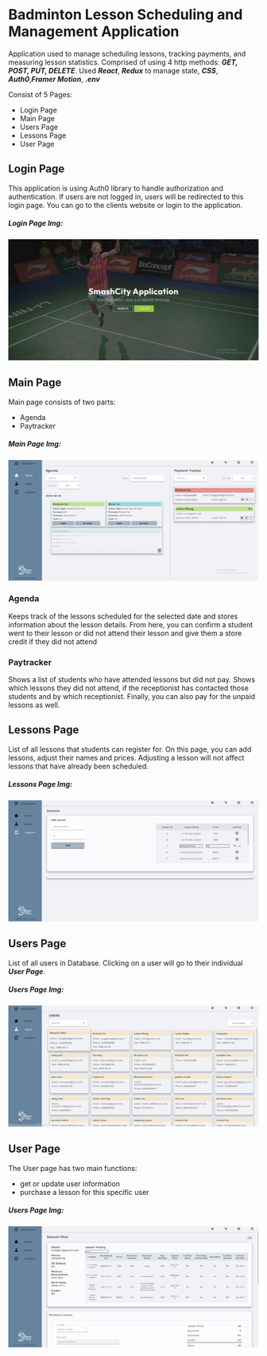 # Badminton Lesson Scheduling and Management Application

Application used to manage scheduling lessons, tracking payments, and measuring lesson statistics. Comprised of using 4 http methods: **_GET, POST, PUT, DELETE_**. Used **_React_**, **_Redux_** to manage state, **_CSS_**, **_Auth0_**,**_Framer Motion_**, **_.env_**

Consist of 5 Pages:

- Login Page
- Main Page
- Users Page
- Lessons Page
- User Page

## Login Page

This application is using Auth0 library to handle authorization and authentication. If users are not logged in, users will be redirected to this login page. You can go to the clients website or login to the application.

##### Login Page Img:

![Login Page](./public/Login%20Page.jpg 'Go to application or client website')

## Main Page

Main page consists of two parts:

- Agenda
- Paytracker

##### Main Page Img:

![Main Page](./public/Main%20Page.jpg 'Main Page')

### Agenda

Keeps track of the lessons scheduled for the selected date and stores information about the lesson details. From here, you can confirm a student went to their lesson or did not attend their lesson and give them a store credit if they did not attend

### Paytracker

Shows a list of students who have attended lessons but did not pay. Shows which lessons they did not attend, if the receptionist has contacted those students and by which receptionist. Finally, you can also pay for the unpaid lessons as well.

## Lessons Page

List of all lessons that students can register for. On this page, you can add lessons, adjust their names and prices. Adjusting a lesson will not affect lessons that have already been scheduled.

##### Lessons Page Img:

![Lessons Page](./public/Lessons%20Page.jpg 'Lessons Page')

## Users Page

List of all users in Database. Clicking on a user will go to their individual **_User Page_**.

##### Users Page Img:

![Users Page](./public/Users%20Page.jpg 'Users Page')

## User Page

The User page has two main functions:

- get or update user information
- purchase a lesson for this specific user

##### Users Page Img:

![User Page](./public/User%20Page.jpg 'User Page')
